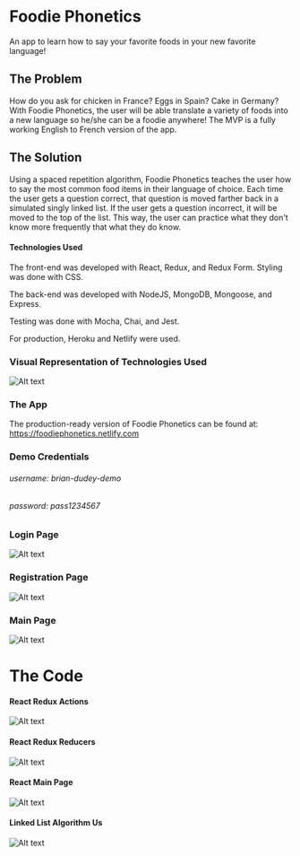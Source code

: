  # Foodie Phonetics
An app to learn how to say your favorite foods in your new favorite language!

## The Problem
How do you ask for chicken in France? Eggs in Spain? Cake in Germany? With Foodie Phonetics, the user will be able translate a variety of foods into a new language so he/she can be a foodie anywhere! The MVP is a fully working English to French version of the app.

## The Solution
Using a spaced repetition algorithm, Foodie Phonetics teaches the user how to say the most common food items in their language of choice. Each time the user gets a question correct, that question is moved farther back in a simulated singly linked list. If the user gets a question incorrect, it will be moved to the top of the list. This way, the user can practice what they don't know more frequently that what they do know.

#### Technologies Used ####

The front-end was developed with React, Redux, and Redux Form.
Styling was done with CSS.

The back-end was developed with NodeJS, MongoDB, Mongoose, and Express.

Testing was done with Mocha, Chai, and Jest.

For production, Heroku and Netlify were used.

### Visual Representation of Technologies Used
![Alt text](https://github.com/thinkful-ei18/Alisha_Brian_SpacedRep_Client/blob/master/FoodiePhonetics_TechnologiesUsed_041918.png?raw=true "Visual representation of technologies used to create Foodie Phonetics")

### The App
The production-ready version of Foodie Phonetics can be found at: https://foodiephonetics.netlify.com

### Demo Credentials
###### username: brian-dudey-demo
###### password: pass1234567

### Login Page
![Alt text](https://github.com/thinkful-ei18/Alisha_Brian_SpacedRep_Client/blob/master/FoodiePhonetics_LoginPage_042018.png?raw=true "Foodie Phonetics Login Page")

### Registration Page
![Alt text](https://github.com/thinkful-ei18/Alisha_Brian_SpacedRep_Client/blob/master/FoodiePhonetics_registration-page_042018.png?raw=true "Foodie Phonetics Registration Page")

### Main Page
![Alt text](https://github.com/thinkful-ei18/Alisha_Brian_SpacedRep_Client/blob/master/FoodiePhonetics_main-page_042018.png?raw=true "Foodie Phonetics Main Page")

# The Code

#### React Redux Actions
![Alt text](https://github.com/thinkful-ei18/Alisha_Brian_SpacedRep_Client/blob/master/FoodiePhonetics_ReduxActions_041918.png?raw=true "React Redux Actions")

#### React Redux Reducers
![Alt text](https://github.com/thinkful-ei18/Alisha_Brian_SpacedRep_Client/blob/master/FoodiePhonetics_ReduxReducers_041918.png?raw=true "React Redux Reducers")

#### React Main Page
![Alt text](https://github.com/thinkful-ei18/Alisha_Brian_SpacedRep_Client/blob/master/FoodiePhonetics_ReactMainPage_041918.png?raw=true "React Main Page")

#### Linked List Algorithm Us
![Alt text](https://github.com/thinkful-ei18/Alisha_Brian_SpacedRep_Client/blob/master/FoodiePhonetics_LinkedListAlgorithm_042018.png?raw=true "Foodie Phonetics Linked List Algorithm")
